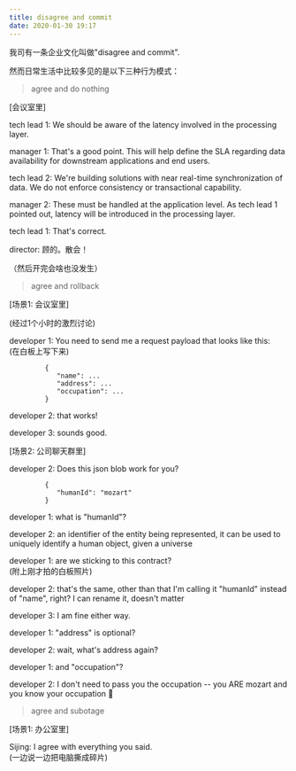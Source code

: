 ```yaml
---
title: disagree and commit
date: 2020-01-30 19:17
---
```


我司有一条企业文化叫做"disagree and commit". 

然而日常生活中比较多见的是以下三种行为模式：

> agree and do nothing

[会议室里]

tech lead 1: We should be aware of the latency involved in the processing layer.

manager 1: That's a good point. This will help define the SLA regarding data availability for downstream applications and end users.

tech lead 2: We're building solutions with near real-time synchronization of data. We do not enforce consistency or transactional capability.

manager 2: These must be handled at the application level. As tech lead 1 pointed out, latency will be introduced in the processing layer.

tech lead 1: That's correct.

director: 顾的。散会！

（然后开完会啥也没发生）


> agree and rollback

[场景1: 会议室里]

(经过1个小时的激烈讨论)

developer 1: You need to send me a request payload that looks like this:<br>
             (在白板上写下来)

             {
             	"name": ...
             	"address": ...
             	"occupation": ...
             }


developer 2: that works!

developer 3: sounds good.

[场景2: 公司聊天群里]

developer 2: Does this json blob work for you?<br>
             
             {
             	"humanId": "mozart"
             }


developer 1: what is "humanId"?

developer 2: an identifier of the entity being represented, it can be used to uniquely identify a human object, given a universe

developer 1: are we sticking to this contract?<br>
             (附上刚才拍的白板照片)

developer 2: that's the same, other than that I'm calling it "humanId" instead of "name", right? I can rename it, doesn't matter

developer 3: I am fine either way.

developer 1: "address" is optional?

developer 2: wait, what's address again?

developer 1: and "occupation"?

developer 2: I don't need to pass you the occupation -- you ARE mozart and you know your occupation 🙂


> agree and subotage

[场景1: 办公室里]

Sijing: I agree with everything you said.<br>
        (一边说一边把电脑撕成碎片)



